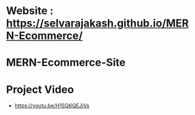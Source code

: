 # Website : https://selvarajakash.github.io/MERN-Ecommerce/

# MERN-Ecommerce-Site

# Project Video 

  - https://youtu.be/H1SQ6QEJiVs
